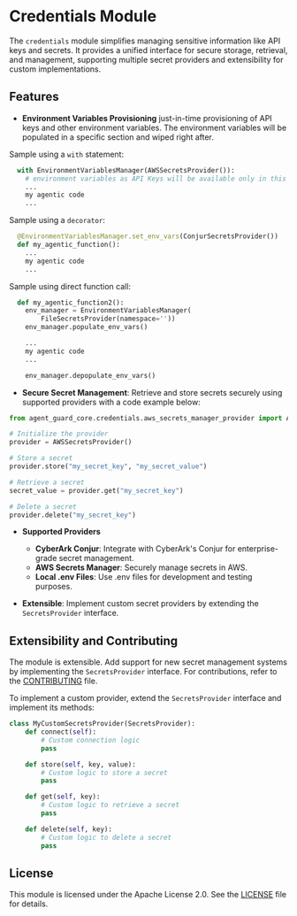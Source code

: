 # Credentials Module

The `credentials` module simplifies managing sensitive information like API keys and secrets. It provides a unified interface for secure storage, retrieval, and management, supporting multiple secret providers and extensibility for custom implementations.

## Features
- **Environment Variables Provisioning** just-in-time provisioning of API keys and other environment variables. The environment variables will be populated in a specific section and wiped right after.

Sample using a `with` statement:
```python
  with EnvironmentVariablesManager(AWSSecretsProvider()):
    # environment variables as API Keys will be available only in this section
    ...
    my agentic code
    ...
```

Sample using a `decorator`:
```python
  @EnvironmentVariablesManager.set_env_vars(ConjurSecretsProvider())
  def my_agentic_function():
    ...
    my agentic code
    ...
```

Sample using direct function call:
```python
  def my_agentic_function2():
    env_manager = EnvironmentVariablesManager(
        FileSecretsProvider(namespace=''))
    env_manager.populate_env_vars()

    ...
    my agentic code
    ...

    env_manager.depopulate_env_vars()
```

- **Secure Secret Management**: Retrieve and store secrets securely using supported providers with a code example below:

```python
from agent_guard_core.credentials.aws_secrets_manager_provider import AWSSecretsProvider

# Initialize the provider
provider = AWSSecretsProvider()

# Store a secret
provider.store("my_secret_key", "my_secret_value")

# Retrieve a secret
secret_value = provider.get("my_secret_key")

# Delete a secret
provider.delete("my_secret_key")
```
- **Supported Providers**
    - **CyberArk Conjur**: Integrate with CyberArk's Conjur for enterprise-grade secret management.
    - **AWS Secrets Manager**: Securely manage secrets in AWS.
    - **Local .env Files**: Use .env files for development and testing purposes.

- **Extensible**: Implement custom secret providers by extending the `SecretsProvider` interface.

## Extensibility and Contributing
The module is extensible. Add support for new secret management systems by implementing the `SecretsProvider` interface. For contributions, refer to the [CONTRIBUTING](../../CONTRIBUTING.md) file.

To implement a custom provider, extend the `SecretsProvider` interface and implement its methods:

```python
class MyCustomSecretsProvider(SecretsProvider):
    def connect(self):
        # Custom connection logic
        pass

    def store(self, key, value):
        # Custom logic to store a secret
        pass

    def get(self, key):
        # Custom logic to retrieve a secret
        pass

    def delete(self, key):
        # Custom logic to delete a secret
        pass
```

## License
This module is licensed under the Apache License 2.0. See the [LICENSE](../../LICENSE) file for details.